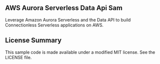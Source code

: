 ## AWS Aurora Serverless Data Api Sam

Leverage Amazon Aurora Serverless and the Data API to build Connectionless Serverless applications on AWS.

## License Summary

This sample code is made available under a modified MIT license. See the LICENSE file.
